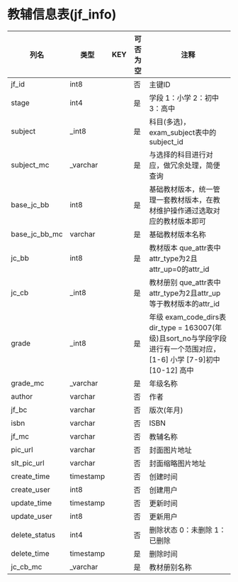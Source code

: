 # 教辅信息表(jf_info)
| 列名   | 类型   | KEY  | 可否为空 | 注释   |
| ---- | ---- | ---- | ---- | ---- |
|jf_id|int8||否|主键ID|
|stage|int4||是|学段  1：小学 2：初中 3：高中|
|subject|_int8||是|科目(多选)，exam_subject表中的subject_id|
|subject_mc|_varchar||是|与选择的科目进行对应，做冗余处理，简便查询|
|base_jc_bb|int8||是|基础教材版本，统一管理一套教材版本，在教材维护操作通过选取对应的教材版本即可|
|base_jc_bb_mc|varchar||是|基础教材版本名称|
|jc_bb|int8||是|教材版本 que_attr表中attr_type为2且attr_up=0的attr_id|
|jc_cb|_int8||是|教材册别 que_attr表中attr_type为2且attr_up等于教材版本的attr_id|
|grade|_int8||是|年级 exam_code_dirs表dir_type = 163007(年级)且sort_no与学段字段进行有一个范围对应，[1-6] 小学 [7-9]初中 [10-12] 高中|
|grade_mc|_varchar||是|年级名称|
|author|varchar||否|作者|
|jf_bc|varchar||否|版次(年月)|
|isbn|varchar||否|ISBN|
|jf_mc|varchar||否|教辅名称|
|pic_url|varchar||否|封面图片地址|
|slt_pic_url|varchar||否|封面缩略图片地址|
|create_time|timestamp||否|创建时间|
|create_user|int8||否|创建用户|
|update_time|timestamp||否|更新时间|
|update_user|int8||否|更新用户|
|delete_status|int4||否|删除状态  0：未删除 1：已删除|
|delete_time|timestamp||是|删除时间|
|jc_cb_mc|_varchar||是|教材册别名称|
